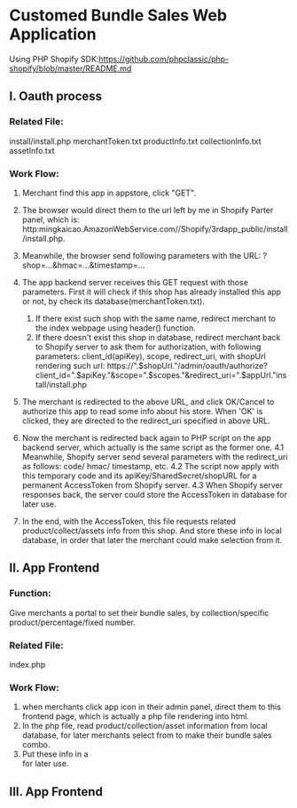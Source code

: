 # Customed Bundle Sales Web Application


 Using PHP Shopify SDK:https://github.com/phpclassic/php-shopify/blob/master/README.md

 ## I. Oauth process
 ### Related File:
   install/install.php
   merchantToken.txt
   productInfo.txt
   collectionInfo.txt
   assetInfo.txt

 ### Work Flow:
 1. Merchant find this app in appstore, click "GET".
   1. The browser would direct them to the url left by me in Shopify Parter panel, which is: http:mingkaicao.AmazonWebService.com//Shopify/3rdapp_public/install/install.php.
   1. Meanwhile, the browser send following parameters with the URL: ?shop=...&hmac=...&timestamp=...

 2. The app backend server receives this GET request with those parameters. First it will check if this shop has already installed this app or not, by check its database(merchantToken.txt).
    1. If there exist such shop with the same name, redirect merchant to the index webpage using header() function.
    1.  If there doesn't exist this shop in database, redirect merchant back to Shopify server to ask them for authorization, with following parameters: client_id(apiKey), scope, redirect_uri, with shopUrl rendering such url: https://".$shopUrl."/admin/oauth/authorize?client_id=".$apiKey."&scope=".$scopes."&redirect_uri=".$appUrl."install/install.php
 3. The merchant is redirected to the above URL, and click OK/Cancel to authorize this app to read some info about his store. When 'OK' is clicked, they are directed to the redirect_uri specified in above URL.

 4. Now the merchant is redirected back again to PHP script on the app backend server, which actually is the same script as the former one.
 4.1 Meanwhile, Shopify server send several parameters with the redirect_uri as follows: code/ hmac/ timestamp, etc.
 4.2 The script now apply with this temporary code and its apiKey/SharedSecret/shopURL for a permanent AccessToken from Shopify server.
 4.3 When Shopify server responses back, the server could store the AccessToken in database for later use.

 5. In the end, with the AccessToken, this file requests related product/collect/assets info from this shop. And store these info in local database, in order that later the merchant could make selection from it.

 ## II. App Frontend
 ### Function:
 Give merchants a portal to set their bundle sales, by collection/specific product/percentage/fixed number.
 ### Related File:
 index.php
 ### Work Flow:
 1. when merchants click app icon in their admin panel, direct them to this frontend page, which is actually a php file rendering into html.
 2. In the php file, read product/collection/asset information from local database, for later merchants select from to make their bundle sales combo.
 3. Put these info in a <div></div> for later use.
 ## III. App Frontend
